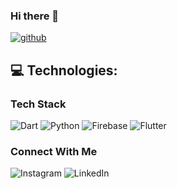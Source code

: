 ### Hi there 👋

[![github](https://img.shields.io/github/followers/pranav2918?label=Follow%20Me&style=social)](https://github.com/pranav2918)

## 💻 Technologies:

### Tech Stack
<img alt="Dart" src="https://img.shields.io/badge/dart-%230175C2.svg?style=for-the-badge&logo=dart&logoColor=white"/> <img alt="Python" src="https://img.shields.io/badge/python-%2314354C.svg?style=for-the-badge&logo=python&logoColor=white"/> <img alt="Firebase" src="https://img.shields.io/badge/firebase-ffca28?style=for-the-badge&logo=firebase&logoColor=black"/> <img alt="Flutter" src="https://img.shields.io/badge/Flutter-%2302569B.svg?style=for-the-badge&logo=Flutter&logoColor=white" />

### Connect With Me 

<img alt="Instagram" src="https://img.shields.io/badge/Instagram-E4405F?style=for-the-badge&logo=instagram&logoColor=white"/> <img alt="LinkedIn" src="https://img.shields.io/badge/LinkedIn-0077B5?style=for-the-badge&logo=linkedin&logoColor=white"/> 






<!--
**Pranav2918/Pranav2918** is a ✨ _special_ ✨ repository because its `README.md` (this file) appears on your GitHub profile.

Here are some ideas to get you started:

- 🔭 I’m currently working on ...
- 🌱 I’m currently learning ...
- 👯 I’m looking to collaborate on ...
- 🤔 I’m looking for help with ...
- 💬 Ask me about ...
- 📫 How to reach me: ...
- 😄 Pronouns: ...
- ⚡ Fun fact: ...
-->

<!-- ![Github stats](https://github-readme-stats.vercel.app/api?username=pranav2918&theme=highcontrast&show_icons=true&count_private=true) -->
